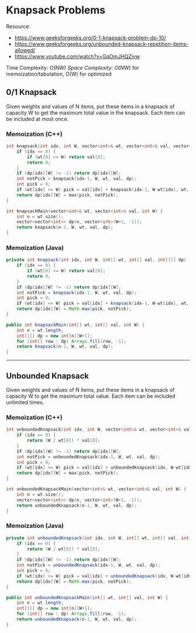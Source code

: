 # Knapsack Problems

Resource:
- https://www.geeksforgeeks.org/0-1-knapsack-problem-dp-10/
- https://www.geeksforgeeks.org/unbounded-knapsack-repetition-items-allowed/
- https://www.youtube.com/watch?v=GqOmJHQZivw

Time Complexity: O(N*W)
Space Complexity: O(N*W) for memoization/tabulation, O(W) for optimized

## 0/1 Knapsack
Given weights and values of N items, put these items in a knapsack of capacity W to get the maximum total value in the knapsack. Each item can be included at most once.

### Memoization (C++)
```cpp
int knapsack(int idx, int W, vector<int>& wt, vector<int>& val, vector<vector<int>>& dp) {
    if (idx == 0) {
        if (wt[0] <= W) return val[0];
        return 0;
    }
    if (dp[idx][W] != -1) return dp[idx][W];
    int notPick = knapsack(idx-1, W, wt, val, dp);
    int pick = 0;
    if (wt[idx] <= W) pick = val[idx] + knapsack(idx-1, W-wt[idx], wt, val, dp);
    return dp[idx][W] = max(pick, notPick);
}

int knapsackMain(vector<int>& wt, vector<int>& val, int W) {
    int n = wt.size();
    vector<vector<int>> dp(n, vector<int>(W+1, -1));
    return knapsack(n-1, W, wt, val, dp);
}
```

### Memoization (Java)
```java
private int knapsack(int idx, int W, int[] wt, int[] val, int[][] dp) {
    if (idx == 0) {
        if (wt[0] <= W) return val[0];
        return 0;
    }
    if (dp[idx][W] != -1) return dp[idx][W];
    int notPick = knapsack(idx-1, W, wt, val, dp);
    int pick = 0;
    if (wt[idx] <= W) pick = val[idx] + knapsack(idx-1, W-wt[idx], wt, val, dp);
    return dp[idx][W] = Math.max(pick, notPick);
}

public int knapsackMain(int[] wt, int[] val, int W) {
    int n = wt.length;
    int[][] dp = new int[n][W+1];
    for (int[] row : dp) Arrays.fill(row, -1);
    return knapsack(n-1, W, wt, val, dp);
}
```

---

## Unbounded Knapsack
Given weights and values of N items, put these items in a knapsack of capacity W to get the maximum total value. Each item can be included unlimited times.

### Memoization (C++)
```cpp
int unboundedKnapsack(int idx, int W, vector<int>& wt, vector<int>& val, vector<vector<int>>& dp) {
    if (idx == 0) {
        return (W / wt[0]) * val[0];
    }
    if (dp[idx][W] != -1) return dp[idx][W];
    int notPick = unboundedKnapsack(idx-1, W, wt, val, dp);
    int pick = 0;
    if (wt[idx] <= W) pick = val[idx] + unboundedKnapsack(idx, W-wt[idx], wt, val, dp);
    return dp[idx][W] = max(pick, notPick);
}

int unboundedKnapsackMain(vector<int>& wt, vector<int>& val, int W) {
    int n = wt.size();
    vector<vector<int>> dp(n, vector<int>(W+1, -1));
    return unboundedKnapsack(n-1, W, wt, val, dp);
}
```

### Memoization (Java)
```java
private int unboundedKnapsack(int idx, int W, int[] wt, int[] val, int[][] dp) {
    if (idx == 0) {
        return (W / wt[0]) * val[0];
    }
    if (dp[idx][W] != -1) return dp[idx][W];
    int notPick = unboundedKnapsack(idx-1, W, wt, val, dp);
    int pick = 0;
    if (wt[idx] <= W) pick = val[idx] + unboundedKnapsack(idx, W-wt[idx], wt, val, dp);
    return dp[idx][W] = Math.max(pick, notPick);
}

public int unboundedKnapsackMain(int[] wt, int[] val, int W) {
    int n = wt.length;
    int[][] dp = new int[n][W+1];
    for (int[] row : dp) Arrays.fill(row, -1);
    return unboundedKnapsack(n-1, W, wt, val, dp);
}
```